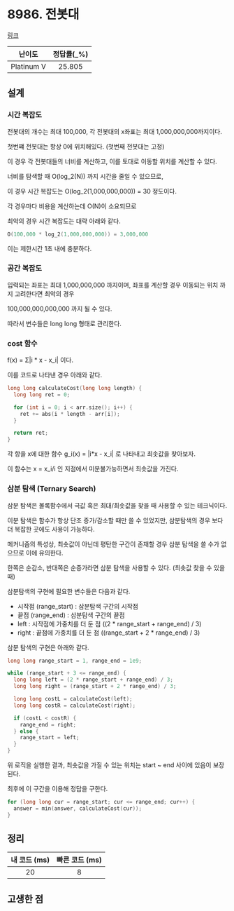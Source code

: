 # 8986. 전봇대

[링크](https://www.acmicpc.net/problem/8986)

|   난이도   | 정답률(\_%) |
| :--------: | :---------: |
| Platinum V |   25.805    |

## 설계

### 시간 복잡도

전봇대의 개수는 최대 100,000, 각 전봇대의 x좌표는 최대 1,000,000,000까지이다.

첫번쨰 전봇대는 항상 0에 위치해있다. (첫번째 전봇대는 고정)

이 경우 각 전봇대들의 너비를 계산하고, 이를 토대로 이동할 위치를 계산할 수 있다.

너비를 탐색할 때 O(log_2(N)) 까지 시간을 줄일 수 있으므로,

이 경우 시간 복잡도는 O(log_2(1,000,000,000)) = 30 정도이다.

각 경우마다 비용을 계산하는데 O(N)이 소요되므로

최악의 경우 시간 복잡도는 대략 아래와 같다.

```cpp
O(100,000 * log_2(1,000,000,000)) = 3,000,000
```

이는 제한시간 1초 내에 충분하다.

### 공간 복잡도

입력되는 좌표는 최대 1,000,000,000 까지이며, 좌표를 계산할 경우 이동되는 위치 까지 고려한다면 최악의 경우

100,000,000,000,000 까지 될 수 있다.

따라서 변수들은 long long 형태로 관리한다.

### cost 함수

f(x) = Σ|i \* x - x_i| 이다.

이를 코드로 나타낸 경우 아래와 같다.

```cpp
long long calculateCost(long long length) {
  long long ret = 0;

  for (int i = 0; i < arr.size(); i++) {
    ret += abs(i * length - arr[i]);
  }

  return ret;
}
```

각 항을 x에 대한 함수 g_i(x) = |i\*x - x_i| 로 나타내고 최솟값을 찾아보자.

이 함수는 x = x_i/i 인 지점에서 미분불가능하면서 최솟값을 가진다.

### 삼분 탐색 (Ternary Search)

삼분 탐색은 볼록함수에서 극값 혹은 최대/최솟값을 찾을 때 사용할 수 있는 테크닉이다.

이분 탐색은 함수가 항상 단조 증가/감소할 때만 쓸 수 있었지만, 삼분탐색의 경우 보다 더 복잡한 곳에도 사용이 가능하다.

메커니즘의 특성상, 최솟값이 아닌데 평탄한 구간이 존재할 경우 삼분 탐색을 쓸 수가 없으므로 이에 유의한다.

한쪽은 순감소, 반대쪽은 순증가라면 삼분 탐색을 사용할 수 있다. (최솟값 찾을 수 있을때)

삼분탐색의 구현에 필요한 변수들은 다음과 같다.

- 시작점 (range_start) : 삼분탐색 구간의 시작점
- 끝점 (range_end) : 삼분탐색 구간의 끝점
- left : 시작점에 가중치를 더 둔 점 ((2 \* range_start + range_end) / 3)
- right : 끝점에 가중치를 더 둔 점 ((range_start + 2 \* range_end) / 3)

삼분 탐색의 구현은 아래와 같다.

```cpp
long long range_start = 1, range_end = 1e9;

while (range_start + 3 <= range_end) {
  long long left = (2 * range_start + range_end) / 3;
  long long right = (range_start + 2 * range_end) / 3;

  long long costL = calculateCost(left);
  long long costR = calculateCost(right);

  if (costL < costR) {
    range_end = right;
  } else {
    range_start = left;
  }
}
```

위 로직을 실행한 결과, 최솟값을 가질 수 있는 위치는 start ~ end 사이에 있음이 보장된다.

최후에 이 구간을 이용해 정답을 구한다.

```cpp
for (long long cur = range_start; cur <= range_end; cur++) {
  answer = min(answer, calculateCost(cur));
}
```

## 정리

| 내 코드 (ms) | 빠른 코드 (ms) |
| :----------: | :------------: |
|      20      |       8        |

## 고생한 점
